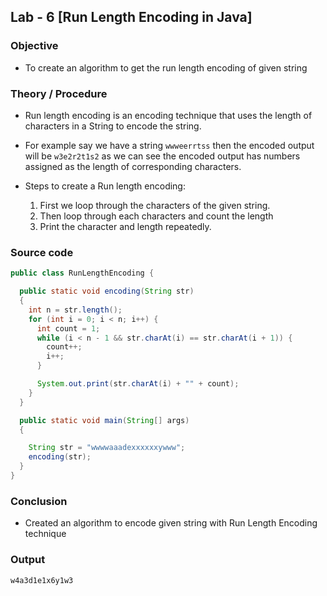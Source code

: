 ## Lab - 6 [Run Length Encoding in Java]

### Objective

- To create an algorithm to get the run length encoding of given string

### Theory / Procedure

- Run length encoding is an encoding technique that uses the length of characters in a String to encode the string.
- For example say we have a string `wwweerrtss` then the encoded output will be `w3e2r2t1s2` as we can see the encoded output has numbers assigned as the length of corresponding characters.

- Steps to create a Run length encoding:
    1. First we loop through the characters of the given string.
    2. Then loop through each characters and count the length
    3. Print the character and length repeatedly.

### Source code

```java
public class RunLengthEncoding {

  public static void encoding(String str)
  {
    int n = str.length();
    for (int i = 0; i < n; i++) {
      int count = 1;
      while (i < n - 1 && str.charAt(i) == str.charAt(i + 1)) {
        count++;
        i++;
      }

      System.out.print(str.charAt(i) + "" + count);
    }
  }

  public static void main(String[] args)
  {

    String str = "wwwwaaadexxxxxxywww";
    encoding(str);
  }
}
```

### Conclusion

- Created an algorithm to encode given string with Run Length Encoding technique

### Output

```bash
w4a3d1e1x6y1w3
```